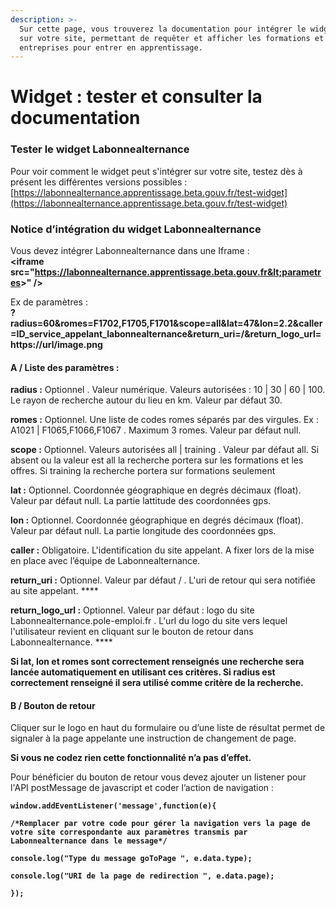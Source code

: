 ```yaml
---
description: >-
  Sur cette page, vous trouverez la documentation pour intégrer le widget LBA
  sur votre site, permettant de requêter et afficher les formations et les
  entreprises pour entrer en apprentissage.
---
```


# Widget : tester et consulter la documentation

### **Tester le widget Labonnealternance**

Pour voir comment le widget peut s'intégrer sur votre site, testez dès à présent les différentes versions possibles : [https://labonnealternance.apprentissage.beta.gouv.fr/test-widget](https://labonnealternance.apprentissage.beta.gouv.fr/test-widget)

### **Notice d’intégration du widget Labonnealternance**

Vous devez intégrer Labonnealternance dans une Iframe :   
**&lt;iframe src="https://labonnealternance.apprentissage.beta.gouv.fr&lt;parametres&gt;" /&gt;**  


Ex de paramètres :   
**?radius=60&romes=F1702,F1705,F1701&scope=all&lat=47&lon=2.2&caller=ID\_service\_appelant\_labonnealternance&return\_uri=/&return\_logo\_url=https://url/image.png**  


#### **A / Liste des paramètres :** 

**radius :** Optionnel . Valeur numérique. Valeurs autorisées : 10 \| 30 \| 60 \| 100. Le rayon de recherche autour du lieu en km. Valeur par défaut 30.

**romes :** Optionnel. Une liste de codes romes séparés par des virgules. Ex : A1021 \| F1065,F1066,F1067 . Maximum 3 romes. Valeur par défaut null.

**scope :** Optionnel. Valeurs autorisées all \| training . Valeur par défaut all. Si absent ou la valeur est all la recherche portera sur les formations et les offres. Si training la recherche portera sur formations seulement

**lat :** Optionnel. Coordonnée géographique en degrés décimaux \(float\). Valeur par défaut null. La partie lattitude des coordonnées gps.

**lon :** Optionnel. Coordonnée géographique en degrés décimaux \(float\). Valeur par défaut null. La partie longitude des coordonnées gps.

**caller :** Obligatoire. L'identification du site appelant. A fixer lors de la mise en place avec l’équipe de Labonnealternance.

**return\_uri :** Optionnel. Valeur par défaut / . L'uri de retour qui sera notifiée au site appelant. ****

**return\_logo\_url :** Optionnel. Valeur par défaut : logo du site Labonnealternance.pole-emploi.fr . L'url du logo du site vers lequel l'utilisateur revient en cliquant sur le bouton de retour dans Labonnealternance. ****

**Si lat, lon et romes sont correctement renseignés une recherche sera lancée automatiquement en utilisant ces critères. Si radius est correctement renseigné il sera utilisé comme critère de la recherche.**  


#### **B /  Bouton de retour** 

Cliquer sur le logo en haut du formulaire ou d’une liste de résultat permet de signaler à la page appelante une instruction de changement de page.

**Si vous ne codez rien cette fonctionnalité n’a pas d’effet.**

Pour bénéficier du bouton de retour vous devez ajouter un listener pour l'API postMessage de javascript et coder l’action de navigation :

**`window.addEventListener('message',function(e){`** 

**`/*Remplacer par votre code pour gérer la navigation vers la page de votre site correspondante aux paramètres transmis par Labonnealternance dans le message*/`**

  
**`console.log("Type du message goToPage ", e.data.type);`**

**`console.log("URI de la page de redirection ", e.data.page);`**

**`});`**

